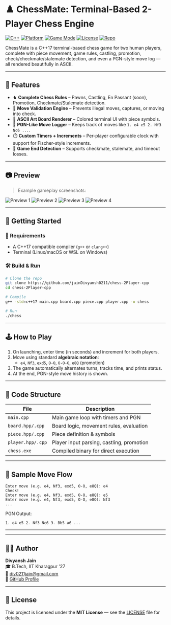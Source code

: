 # ♟️ ChessMate: Terminal-Based 2-Player Chess Engine

[![C++](https://img.shields.io/badge/language-C%2B%2B17-blue.svg)](https://isocpp.org/)
[![Platform](https://img.shields.io/badge/platform-Terminal-lightgrey.svg)]()
[![Game Mode](https://img.shields.io/badge/mode-2_Player-green.svg)]()
[![License](https://img.shields.io/badge/license-MIT-lightgrey.svg)](LICENSE)
[![Repo](https://img.shields.io/badge/github-view_repo-black?logo=github)](https://github.com/jainDivyansh0211/chess-2Player-cpp)

ChessMate is a C++17 terminal-based chess game for two human players, complete with piece movement, game rules, castling, promotion, check/checkmate/stalemate detection, and even a PGN-style move log — all rendered beautifully in ASCII.

---

## 🎯 Features

- ♞ **Complete Chess Rules** – Pawns, Castling, En Passant (soon), Promotion, Checkmate/Stalemate detection.
- 🧠 **Move Validation Engine** – Prevents illegal moves, captures, or moving into check.
- 🎨 **ASCII Art Board Renderer** – Colored terminal UI with piece symbols.
- 📝 **PGN-Like Move Logger** – Keeps track of moves like `1. e4 e5 2. Nf3 Nc6 ...`.
- ⏱️ **Custom Timers + Increments** – Per-player configurable clock with support for Fischer-style increments.
- 🏁 **Game End Detection** – Supports checkmate, stalemate, and timeout losses.

---

## 📷 Preview

> Example gameplay screenshots:

![Preview 1](chess_preview_1.png)
![Preview 2](chess_preview_2.png)
![Preview 3](chess_preview_3.png)
![Preview 4](chess_preview_4.png)

---

## 🚀 Getting Started

### 🧰 Requirements

- A C++17 compatible compiler (`g++` or `clang++`)
- Terminal (Linux/macOS or WSL on Windows)

### 🛠️ Build & Run

```bash
# Clone the repo
git clone https://github.com/jainDivyansh0211/chess-2Player-cpp
cd chess-2Player-cpp

# Compile
g++ -std=c++17 main.cpp board.cpp piece.cpp player.cpp -o chess

# Run
./chess
```

---

## 🕹️ How to Play

1. On launching, enter time (in seconds) and increment for both players.
2. Move using standard **algebraic notation**:
   - `e4`, `Nf3`, `exd5`, `O-O`, `O-O-O`, `e8Q` (promotion)
3. The game automatically alternates turns, tracks time, and prints status.
4. At the end, PGN-style move history is shown.

---

## 🧠 Code Structure

| File           | Description                                |
|----------------|--------------------------------------------|
| `main.cpp`     | Main game loop with timers and PGN         |
| `board.hpp/.cpp` | Board logic, movement rules, evaluation |
| `piece.hpp/.cpp` | Piece definition & symbols               |
| `player.hpp/.cpp` | Player input parsing, castling, promotion |
| `chess.exe`    | Compiled binary for direct execution       |

---

## 🧪 Sample Move Flow

```text
Enter move (e.g. e4, Nf3, exd5, O-O, e8Q): e4
Check!
Enter move (e.g. e4, Nf3, exd5, O-O, e8Q): e5
Enter move (e.g. e4, Nf3, exd5, O-O, e8Q): Nf3
...
```

PGN Output:
```
1. e4 e5 2. Nf3 Nc6 3. Bb5 a6 ...
```

---


---

## 👨‍💻 Author

**Divyansh Jain**  
🎓 B.Tech, IIT Kharagpur '27  
📧 [div0211jain@gmail.com](mailto:div0211jain@gmail.com)  
🔗 [GitHub Profile](https://github.com/jainDivyansh0211)

---

## 📄 License

This project is licensed under the **MIT License** — see the [LICENSE](LICENSE) file for details.
